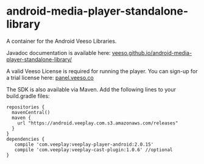 android-media-player-standalone-library
=======================================

A container for the Android Veeso Libraries. 

Javadoc documentation is available here: [veeso.github.io/android-media-player-standalone-library/](veeso.github.io/android-media-player-standalone-library/)

A valid Veeso License is required for running the player. You can sign-up for a trial license here: [panel.veeso.co](https://panel.veeso.co)

The SDK is also available via Maven. Add the following lines to your build.gradle files:

    repositories {
      mavenCentral()
      maven {
        url "https://android.veeplay.com.s3.amazonaws.com/releases"
      }
    }
    dependencies {
       compile 'com.veeplay:veeplay-player-android:2.0.15'
       compile 'com.veeplay:veeplay-cast-plugin:1.0.6' //optional
    }
